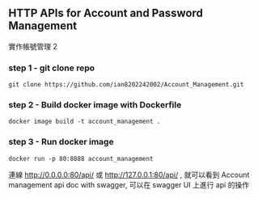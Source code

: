 ## HTTP APIs for Account and Password Management

實作帳號管理 2

### step 1 - git clone repo
```
git clone https://github.com/ian8202242002/Account_Management.git
```

### step 2 - Build docker image with Dockerfile

```
docker image build -t account_management .
```

### step 3 - Run docker image

```
docker run -p 80:8888 account_management
```

連線 http://0.0.0.0:80/api/ 或 http://127.0.0.1:80/api/ , 就可以看到 Account management api doc with swagger, 可以在 swagger UI 上進行 api 的操作
